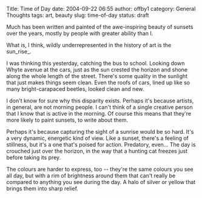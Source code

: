 Title: Time of Day
date: 2004-09-22 06:55
author: offby1
category: General Thoughts
tags: art, beauty
slug: time-of-day
status: draft

Much has been written and painted of the awe-inspiring beauty of sunsets over the years, mostly by people with greater ability than I.

What is, I think, wildly underrepresented in the history of art is the sun_rise\_.

I was thinking this yesterday, catching the bus to school. Looking down Whyte avenue at the cars, just as the sun crested the horizon and shone along the whole length of the street. There's some quality in the sunlight that just makes things seem clean. Even the roofs of cars, lined up like so many bright-carapaced beetles, looked clean and new.

I don't know for sure why this disparity exists. Perhaps it's because artists, in general, are not morning people. I can't think of a single creative person that I know that is active in the morning. Of course this means that they're more likely to paint sunsets, to write about them.

Perhaps it's because capturing the sight of a sunrise would be so hard. It's a very dynamic, energetic kind of view. Like a sunset, there's a feeling of stillness, but it's a one that's poised for action. Predatory, even\... The day is crouched just over the horizon, in the way that a hunting cat freezes just before taking its prey.

The colours are harder to express, too \-- they're the same colours you see all day, but with a rim of brightness around them that can't really be compared to anything you see during the day. A halo of silver or yellow that brings them into sharp relief.

